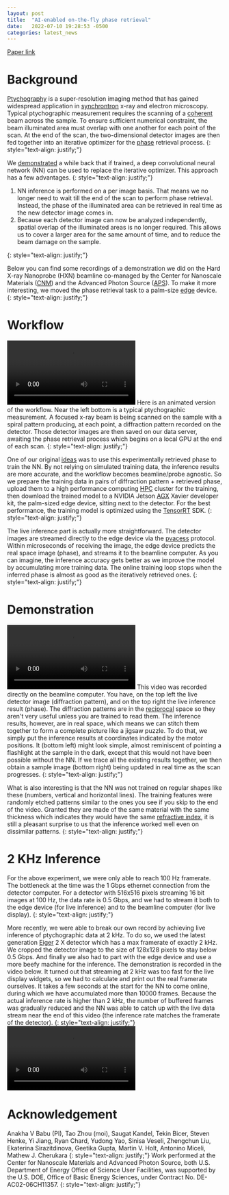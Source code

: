 ```yaml
---
layout: post
title:  "AI-enabled on-the-fly phase retrieval"
date:   2022-07-10 19:28:53 -0500
categories: latest_news
---
```

[Paper link](https://www.nature.com/articles/s41467-023-41496-z)

# Background
[Ptychography](https://en.wikipedia.org/wiki/Ptychography) is a super-resolution imaging method that has gained widespread application in [synchrontron](https://en.wikipedia.org/wiki/Synchrotron) x-ray and electron microscopy. Typical ptychographic measurement requires the scanning of a [coherent](https://en.wikipedia.org/wiki/Coherence_(physics)) beam across the sample. To ensure sufficient numerical constraint, the beam illuminated area must overlap with one another for each point of the scan. At the end of the scan, the two-dimensional detector images are then fed together into an iterative optimizer for the [phase](https://en.wikipedia.org/wiki/Phase_problem) retrieval process.
{: style="text-align: justify;"}

We [demonstrated](https://aip.scitation.org/doi/10.1063/5.0013065) a while back that if trained, a deep convolutional neural network (NN) can be used to replace the iterative optimizer. This approach has a few advantages. 
{: style="text-align: justify;"}
<ol>
  <li>NN inference is performed on a per image basis. That means we no longer need to wait till the end of the scan to perform phase retrieval. Instead, the phase of the illuminated area can be retrieved in real time as the new detector image comes in.</li>
  <li>Because each detector image can now be analyzed independently, spatial overlap of the illuminated areas is no longer required. This allows us to cover a larger area for the same amount of time, and to reduce the beam damage on the sample.</li>
</ol>
{: style="text-align: justify;"}

Below you can find some recordings of a demonstration we did on the Hard X-ray Nanoprobe (HXN) beamline co-managed by the Center for Nanoscale Materials ([CNM](https://www.anl.gov/cnm)) and the Advanced Photon Source ([APS](https://www.aps.anl.gov/)). To make it more interesting, we moved the phase retrieval task to a palm-size [edge](https://en.wikipedia.org/wiki/Edge_computing) device.
{: style="text-align: justify;"}

# Workflow
<video src="https://user-images.githubusercontent.com/20727490/178176368-3216b2bf-65e3-44d1-9f55-b42ac557560b.mp4" controls="controls" style="max-width: 730px;"></video>
Here is an animated version of the workflow. Near the left bottom is a typical ptychographic measurement. A focused x-ray beam is being scanned on the sample with a spiral pattern producing, at each point, a diffraction pattern recorded on the detector. Those detector images are then saved on our data server, awaiting the phase retrieval process which begins on a local GPU at the end of each scan.
{: style="text-align: justify;"}

One of our original [ideas](https://aip.scitation.org/doi/10.1063/5.0013065) was to use this experimentally retrieved phase to train the NN. By not relying on simulated training data, the inference results are more accurate, and the workflow becomes beamline/probe agnostic. So we prepare the training data in pairs of diffraction pattern + retrieved phase, upload them to a high performance computing [HPC](https://www.alcf.anl.gov/support-center/theta/theta-thetagpu-overview) cluster for the training, then download the trained model to a NVIDIA Jetson [AGX](https://developer.nvidia.com/embedded/jetson-agx-xavier-developer-kit) Xavier developer kit, the palm-sized edge device, sitting next to the detector. For the best performance, the training model is optimized using the [TensorRT](https://developer.nvidia.com/tensorrt) SDK.
{: style="text-align: justify;"}

The live inference part is actually more straightforward. The detector images are streamed directly to the edge device via the [pvacess](https://epics-controls.org/resources-and-support/documents/pvaccess/) protocol. Within microseconds of receiving the image, the edge device predicts the real space image (phase), and streams it to the beamline computer. As you can imagine, the inference accuracy gets better as we improve the model by accumulating more training data. The online training loop stops when the inferred phase is almost as good as the iteratively retrieved ones.
{: style="text-align: justify;"}

# Demonstration
<video src="https://user-images.githubusercontent.com/20727490/178196540-206126b5-9ab2-41fc-b5ad-6fd5efa40933.mp4" controls="controls" style="max-width: 730px;"></video>
This video was recorded directly on the beamline computer. You have, on the top left the live detector image (diffraction pattern), and on the top right the live inference result (phase). The diffraction patterns are in the [reciprocal](https://en.wikipedia.org/wiki/Reciprocal_lattice) space so they aren't very useful unless you are trained to read them. The inference results, however, are in real space, which means we can stitch them together to form a complete picture like a jigsaw puzzle. To do that, we simply put the inference results at coordinates indicated by the motor positions. It (bottom left) might look simple, almost reminiscent of pointing a flashlight at the sample in the dark, except that this would not have been possible without the NN. If we trace all the existing results together, we then obtain a sample image (bottom right) being updated in real time as the scan progresses.
{: style="text-align: justify;"}

What is also interesting is that the NN was not trained on regular shapes like these (numbers, vertical and horizontal lines). The training features were randomly etched patterns similar to the ones you see if you skip to the end of the video. Granted they are made of the same material with the same thickness which indicates they would have the same [refractive index](https://en.wikipedia.org/wiki/Refractive_index), it is still a pleasant surprise to us that the inference worked well even on dissimilar patterns.
{: style="text-align: justify;"}

# 2 KHz Inference
For the above experiment, we were only able to reach 100 Hz framerate. The bottleneck at the time was the 1 Gbps ethernet connection from the detector computer. For a detector with 516x516 pixels streaming 16 bit images at 100 Hz, the data rate is 0.5 Gbps, and we had to stream it both to the edge device (for live inference) and to the beamline computer (for live display).
{: style="text-align: justify;"}

More recently, we were able to break our own record by achieving live inference of ptychographic data at 2 kHz. To do so, we used the latest generation [Eiger](https://www.dectris.com/detectors/x-ray-detectors/eiger2/) 2 X detector which has a max framerate of exactly 2 kHz. We cropped the detector image to the size of 128x128 pixels to stay below 0.5 Gbps. And finally we also had to part with the edge device and use a more beefy machine for the inference. The demonstration is recorded in the video below. It turned out that streaming at 2 kHz was too fast for the live display widgets, so we had to calculate and print out the real framerate ourselves. It takes a few seconds at the start for the NN to come online, during which we have accumulated more than 10000 frames. Because the actual inference rate is higher than 2 kHz, the number of buffered frames was gradually reduced and the NN was able to catch up with the live data stream near the end of this video (the inference rate matches the framerate of the detector). 
{: style="text-align: justify;"}
<video src="https://user-images.githubusercontent.com/20727490/178209735-6204d707-8e75-4dc8-b549-195b48465414.mp4" controls="controls" style="max-width: 730px;"></video>

# Acknowledgement
Anakha V Babu (PI), Tao Zhou (moi), Saugat Kandel, Tekin Bicer, Steven Henke, Yi Jiang, Ryan Chard, Yudong Yao, Sinisa Veseli, Zhengchun Liu, Ekaterina Sirazitdinova, Geetika Gupta, Martin V. Holt, Antonino Miceli, Mathew J. Cherukara
{: style="text-align: justify;"}
Work performed at the Center for Nanoscale Materials and Advanced Photon Source, both U.S. Department of Energy Office of Science User Facilities, was supported by the U.S. DOE, Office of Basic Energy Sciences, under Contract No. DE-AC02-06CH11357. 
{: style="text-align: justify;"}


